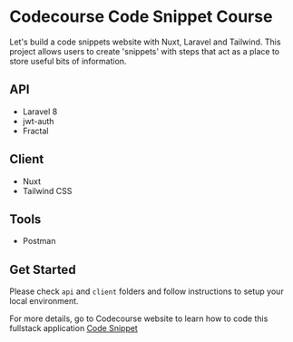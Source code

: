 # Codecourse Code Snippet Course

Let's build a code snippets website with Nuxt, Laravel and Tailwind. This project allows users to create 'snippets' with steps that act as a place to store useful bits of information.

## API

- Laravel 8
- jwt-auth
- Fractal

## Client

- Nuxt
- Tailwind CSS

## Tools

- Postman

## Get Started

Please check `api` and `client` folders and follow instructions to setup your local environment.

For more details, go to Codecourse website to learn how to code this fullstack application [Code Snippet](https://codecourse.com/courses/build-a-code-snippet-website-with-me)
